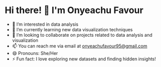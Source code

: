 # Hi there! 👋 I'm Onyeachu Favour

- 👀 I’m interested in data analysis
- 🌱 I’m currently learning new data visualization techniques
- 💞️ I’m looking to collaborate on projects related to data analysis and visualization
- 📫 You can reach me via email at onyeachufavour95@gmail.com
- 😄 Pronouns: She/Her
- ⚡ Fun fact: I love exploring new datasets and finding hidden insights!

<!---
onyeachufavour95/onyeachufavour95 is a ✨ special ✨ repository because its `README.md` (this file) appears on your GitHub profile.
You can click the Preview link to take a look at your changes.
--->
